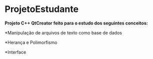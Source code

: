 # ProjetoEstudante <br>
<div>
  <p><b>Projeto C++ QtCreator feito para o estudo dos seguintes conceitos:</b></p>
  <p> *Manipulação de arquivos de texto como base de dados </p>
  <p> *Herança e Polimorfismo </p>
  <p> *Interface </p>
</div>
